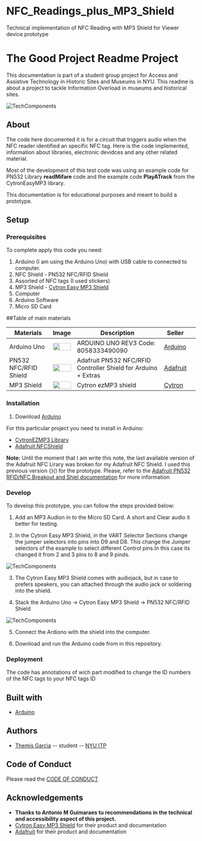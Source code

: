 # NFC_Readings_plus_MP3_Shield
 Technical implementation of NFC Reading with MP3 Shield for Viewer device prototype
 <!-- Every README should start with an H1 -->
# The Good Project Readme Project
<!-- A one sentence description of the project or assignment -->
This documentation is part of a student group project for Access and Assistive Technology in Historic Sites and Museums in NYU. This readme is about a project to tackle Information Overload in museums and historical sites. 

![TechComponents](https://lh3.googleusercontent.com/EFM9miqGuEJ1OTFOHIwYFoqEBt3Xx3hkn_obwp70h6I-Zx1jVLuQnkH0T_rMP4FOSJVN6-2h-PyPoCX2G1j-2E1pghRyyVgCIByZp6SFeWW9dbTaqwzWAIOkE8dPH6xIwyF2b5hNuTaMPmtphnCOBurn2ML_4MXC3khVFDHXAx1dFrK69tiI3rM1SHm4PXjZ7svMlUfdbOkavEE3vM3FRMpuowAyQQyhvHtS5vzNlZEpDS2QlUvD1k6eV_-zlO34r2vdCY9Q3xtFWtVwlxT_39lmlsUQQ-lLGdaD1qmKwtONFqk-M9gecsnanRTyZjGqq8z_ec-Sentac93Jq5bshbQd73b4Zfd4vONFNJbGkPKk1SC6mcZC-2hc4dnlBXoJXK0k1BioqkR1s6ddQy9LraXtsjUGqySf5HGtzjAC46yhpYinWI0RPfld5msfizbM-BBCPq5t3OcM4VxBbvuv1Yd8en-wVrXpMfpLhPPwQs100phB8OL3Gh7zCC-1OUcsjlsPZxA1DGcwVtjUVB0s_YB_IaZ4ZqT5WAvm5FwIt_QpMj54f-ouMj-PZv9oFQdQTjsOYblJHOuS-1S-UtJEJF5WFSQzisxHaazLW4K0VQcGJpkTaEfcWVaxxz6K1DnRGm2pCV3YBmWzPceBb-HuKHk5xinswL_ItNXR-0n3pne2Li7cQr-bQD95P5MC=w849-h508-no)

<!-- It is good practice to add an about or summary -->
## About

The code here documented it is for a circuit that triggers audio when the NFC reader identified an specific NFC tag. Here is the code implemented, information about libraries, electronic devidces and any other related material. 

Most of the development of this test code was using an example code for PN532 Library **readMifare** code and the example code **PlayATrack** from the CytronEasyMP3 library.

This documentation is for educational purposes and meant to build a prototype.
<!-- It is essential to describe how to set up your project -->
## Setup

<!-- Any knowledge or tools you will need before hand -->
### Prerequisites

To complete apply this code you need:

1. Arduino (I am using the Arduino Uno) with USB cable to connected to computer.
2. NFC Shield - PN532 NFC/RFID Shield
3. Assorted of NFC tags (I used stickers)
4. MP3 Shield - [Cytron Easy MP3 Shield](https://www.cytron.io/p-cytron-easy-mp3-shield)
5. Computer
6. Arduino Software
7. Micro SD Card


##Table of main materials

| Materials  | Image | Description  | Seller  |   |
|---|---|---|---|---|
| Arduino Uno  |<img src="https://lh3.googleusercontent.com/p9wPGGQjTKraU8UecpWOQmOhqP19NEq1HWoKVvg9BKJkFQdj0hQ4yPBFZnCQ2DMYqu0CRLndHy18ChJN0tGjkhDXwATZ5TMIALikhSCV3Z0fiuGg3iwyHVJkF5X6ZFFe8QkGGfKgL9qpa2_GQVQtVE6PxOl1wJdQjCt-aodDFCkcSV3u4Eg8cXcnBVOddMBGID0EzataBwmxqpUYAQIFSpgYK3yGNhaGElLX7eXS_tIuE18tR8Pjb9E5klzTmzZ5rCPJbBkDMrijTAfjsvygWYt7XjdQk8nnPcLDp3zyA2A1V7tT6zQ1oaPM_YTmPf0S8VvBopGeNpBa_TtSOXZdUU3flMnSmStBlsMeF9Adu6Gg-FenGN-fTJjgYh_Mq8lQOPmwCi5QhOAd7EQfLYw52EGWW86SexzEtscyfK17G5utnsjauGWwjWWz1OARHdSLcywus8Y4x8UzzagLAxwoZ-IfWtH9A3OePUyetY2vRE3uqol08WBmvhCXM5BLxbw0ozMArXDiECXeibc9HW9ESBq2nbel-ihjda0WDCDxJ2UKkVwsd6M4bIpOsTQMMnbFdHofZdcZeF3Vv7Td3gCmqX1dse4UnyI-ArLVGpCJTl_fnoXQMcIrzKnSzUCQjnw_9NnonVhEDOgbpdpzrtb8eCJtfeZr6Si-6UHisXOWkuswJ-JQYsPLkgkwoZYB=w507-h357-no" width="100%"> | ARDUINO UNO REV3 Code: 8058333490090  | [Arduino](https://store.arduino.cc/usa/arduino-uno-rev3)  |    |
|  PN532 NFC/RFID Shield |  <img src="https://lh3.googleusercontent.com/TQCVI1IqAFBrzRd6AE-hcBuNfJhjopN6WdNKaK5iExgNfyFZln1S___Knmpz2Q9QqGdF_WGh-Ns35RyGV3cD8JZufKs5pgjOH9uGP0LNRzpsOAKeW5QpL67QG7Z2q5SXdm9bQPbjxEn-F3uc7Ex5QSpbgcQrDweXkgX86lgFidi51HnARt27EKjyNX13etuxYoKhwCuion5piCPCY3_tMsJEWx_rb3k2JpD7y6SwCNxDSQ-LLoMvVGFrPSFeUtbTXEszUHtXdxRyJ8i4Os4KZcRpcWneZ1xukEfZpzZhhNXXlVzM3y7pO3kRivd2JbMag4r4Ur0WHPU2Ll6JUtZu_bMVJWmWQxxCYmr88DK7il2Kvml4V-XgtnSOkyL9wfYhUsOr4ayJVC0CjwQl7_GR6YqUrBTrT4SVjzjvwMNbOj4SS1fEvVl-uXbA3yvmagtBfiwvZHKANSGegQMtqmnhPVBZ9uNXs5A4PR6FLL732dtnKxoe_a1FVJh9sk-l8onSK5MIBFITsjOWyAhuVGlN2GbB8Oo_Js0_R6zpePeM5813QzLBREt2-7mP0sVyZQtL1tMuYm37FYTYRpoOyTv1m8T_aZeddJsd5ekwqdL5C9z075j82sOd2RtDejzxPwrjmZfikN8np1JrMgEfL_xE1Jrxab6amyGBCjPT46AjkNGVp4rqgNbk6F1HhcUJ=w597-h417-no" width="100%"> | Adafruit PN532 NFC/RFID Controller Shield for Arduino + Extras  | [Adafruit](https://www.adafruit.com/product/789)  |   |
|  MP3 Shield |  <img src="https://lh3.googleusercontent.com/clWSSw17DTuCz0d4DVzxK_wE-X4c0VWO0ghoiChjZvzN1yelxsAkfg5uR5G8drAw6j0cEoylhpHFVX8CONQjbgPpCD2BnwjtuI5ei3uEdje46Tvcy4yB0Ka4EWAREI__OMB0_rLSA-aQTYIH-0z8uhI7F6t_pyMFU2s6PyO4p2PZPI7XIqFQjsfMbNlOe3RArceucy1_yicxJPoBiv1JSWjVHRLvEPx1Uz23RsPiDAQh7w97f99Mm8Wl4hNKJkT-r0SuV8Rv8K0J6_UCPPG8_Icm27akcAAw_g1IlbrhknYWHPlrk-1qLCzvtl-KAsFqdXI2p-rzwWnC0K9qDOconQHSggeS3YjGEs02Z7nnni3VzaaTZ3lPYPZDwpId25mdkBEgXfAWijZuRgnV6PrZxVuQI3JAyi70KbuQuLQE_c2mDwdZYAth_uUutTBpwvmAdCsyN4Rbz5scB4KR8LvrfL5tTcQgIGhxnEAFj8-wT9NqWMshb30TolgmDxSBigm5co4L2oecZCBcyBB2MHKEj1nSjiygp26ehdvfEyPCbHnheQFXqm1NtaXbFm6M14VtRUdsp73tiCMSm44GpS0pS-GIKN1uX6q1XPc7JGdA0Xm7AaUPxPReXlzL_CTuk0nL40DtqoV7L25kTP6o4V8VdpxjEBxRZezm-7-5yl7JSoPGvcUYa3vIHC-O56L4=w447-h352-no" width="100%"> |Cytron ezMP3 shield | [Cytron](https://www.cytron.io/p-cytron-easy-mp3-shield) |   |


<!-- any installation needs should be defined -->
### Installation
1. Download [Arduino](https://www.arduino.cc/en/Main/Software)

For this particular project you need to install in Arduino:

* [CytronEZMP3 Library](https://github.com/CytronTechnologies/Cytron-EasyMP3-Shield)
* [Adafruit NFCShield]()

**Note:** Until the moment that I am write this note, the last available version of the Adafruit NFC Lirary was broken for my Adafruit NFC Shield. I used this previous version {}() for the prototype. 
Please, refer to the [Adafruit PN532 RFID/NFC Breakout and Shiel documentation](https://learn.adafruit.com/adafruit-pn532-rfid-nfc) for more information


<!-- Write instructions on how to start working on your project -->
### Develop

To develop this prototype, you can follow the steps provided below:

1. Add an MP3 Audion in to the Micro SD Card. A short and Clear audio it better for testing.

2. In the Cytron Easy MP3 Shield, in the VART Selector Sections change the jumper selectors into pins into D9 and D8. This change the Jumper selectors of the example to select different Control pins.In this case its changed it from 2 and 3 pins to 8 and 9 pinds.

![TechComponents](https://lh3.googleusercontent.com/8pHnRbVk0Je327qLzQO2h2VPsgNQjRNwQELiMX8puksVei5NtS2yP1RlEhrjlrvzb7u6A0nh7KP1aoqWP0_2jCPOoG7BHRooDJEza0WCA0dQrkjBu7TP45xD2iD4MljFmzoHZvCQeqLAuAa-oEQvwjtQr2leSNOV4U7FavC48VuK4BZKbsYys42tuSUJ1nZbF-OVLKvt-dseV2xBCO2JVYtA477j8QoaKqsdQ9o48Z_dJDDXNAoGEdp2ebfSpWL0HfHpPTKM_IP5-dMIzd3cQGa0_GJiIY8WPvammRKfPnA-OWCAf4L8_cHR-pv69FhDBpzE9EYKWz7uqxBMJ0W5Ear9tst5AW1fOr6DRLiHufucQbbEIbHlYs-VpWtipDOGa7cmA41EjNQEe1-GT-R41Kcc55f0pFV0T7kS434D8U4F8pJy-Gr0JIU_MjmQ3FxwItQ22bzzyzKFiQmI4Pbw5gixwXVvk4yOtcPbHtTemQ9sC4WngBP_AYN6qrEfz8n6LaFB6nEhnPEwdX4i2zKjqyJ-L7uNuo9J9jRNeV4J0rrbqnRL9ipEawWhoERJSC8l0KbnWBd76hSZ8T-vGXznPjjazCsoqtOdIaloPrHK0AUaL9DNQHMyAG0uH1PgIj_0H3pAeXc0fFMi9MByUTifDOzeHi3ugPPNMpwpab2C_0pqZO0A5cykempkjGX1=w302-h240-no)

3. The Cytron Easy MP3 Shield comes with audiojack, but in case to prefers speakers, you can attached through the audio jack or soldering into the shield. 

4. Stack the Arduino Uno &rarr; Cytron Easy MP3 Shield &rarr; PN532 NFC/RFID Shield

![TechComponents](https://lh3.googleusercontent.com/EFM9miqGuEJ1OTFOHIwYFoqEBt3Xx3hkn_obwp70h6I-Zx1jVLuQnkH0T_rMP4FOSJVN6-2h-PyPoCX2G1j-2E1pghRyyVgCIByZp6SFeWW9dbTaqwzWAIOkE8dPH6xIwyF2b5hNuTaMPmtphnCOBurn2ML_4MXC3khVFDHXAx1dFrK69tiI3rM1SHm4PXjZ7svMlUfdbOkavEE3vM3FRMpuowAyQQyhvHtS5vzNlZEpDS2QlUvD1k6eV_-zlO34r2vdCY9Q3xtFWtVwlxT_39lmlsUQQ-lLGdaD1qmKwtONFqk-M9gecsnanRTyZjGqq8z_ec-Sentac93Jq5bshbQd73b4Zfd4vONFNJbGkPKk1SC6mcZC-2hc4dnlBXoJXK0k1BioqkR1s6ddQy9LraXtsjUGqySf5HGtzjAC46yhpYinWI0RPfld5msfizbM-BBCPq5t3OcM4VxBbvuv1Yd8en-wVrXpMfpLhPPwQs100phB8OL3Gh7zCC-1OUcsjlsPZxA1DGcwVtjUVB0s_YB_IaZ4ZqT5WAvm5FwIt_QpMj54f-ouMj-PZv9oFQdQTjsOYblJHOuS-1S-UtJEJF5WFSQzisxHaazLW4K0VQcGJpkTaEfcWVaxxz6K1DnRGm2pCV3YBmWzPceBb-HuKHk5xinswL_ItNXR-0n3pne2Li7cQr-bQD95P5MC=w849-h508-no)

5. Connect the Ardiono with the shield into the computer.

6. Download and run the Arduino code from in this repository.

<!-- Notes about the deployment -->
### Deployment

The code has annotations of wich part modified to change the ID numbers of the NFC tags to your NFC tags ID

## Built with

* [Arduino](https://www.arduino.cc/en/Main/Software)

## Authors

* [Themis Garcia](https://jk-lee.com) -- student -- [NYU ITP](https://itp.nyu.edu)

## Code of Conduct

Please read the [CODE OF CONDUCT](https://www.mozilla.org/en-US/about/governance/policies/participation/) 

<!-- thank and reference all the things that made your project happen -->
## Acknowledgements

* **Thanks to Antonio M Guimaraes tu recommendations in the technical and accessibility aspect of this project.** 
* [Cytron Easy MP3 Shield](https://www.cytron.io/p-cytron-easy-mp3-shield) for their product and documentation
* [Adafruit](https://learn.adafruit.com/adafruit-pn532-rfid-nfc) for their product and documentation


